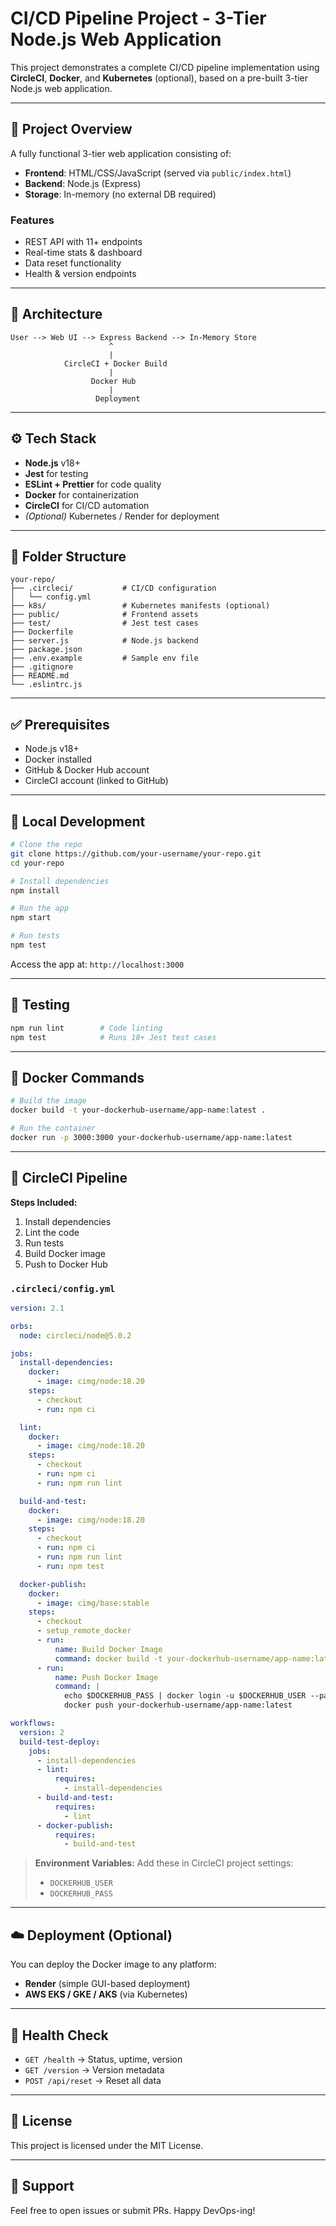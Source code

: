 # CI/CD Pipeline Project - 3-Tier Node.js Web Application

This project demonstrates a complete CI/CD pipeline implementation using **CircleCI**, **Docker**, and **Kubernetes** (optional), based on a pre-built 3-tier Node.js web application.

---

## 🚀 Project Overview

A fully functional 3-tier web application consisting of:

- **Frontend**: HTML/CSS/JavaScript (served via `public/index.html`)
- **Backend**: Node.js (Express)
- **Storage**: In-memory (no external DB required)

### Features

- REST API with 11+ endpoints
- Real-time stats & dashboard
- Data reset functionality
- Health & version endpoints

---

## 🧱 Architecture

```
User --> Web UI --> Express Backend --> In-Memory Store
                      ^
                      |
            CircleCI + Docker Build
                      |
                  Docker Hub
                      |
                   Deployment
```

---

## ⚙️ Tech Stack

- **Node.js** v18+
- **Jest** for testing
- **ESLint + Prettier** for code quality
- **Docker** for containerization
- **CircleCI** for CI/CD automation
- *(Optional)* Kubernetes / Render for deployment

---

## 📁 Folder Structure

```
your-repo/
├── .circleci/           # CI/CD configuration
│   └── config.yml
├── k8s/                 # Kubernetes manifests (optional)
├── public/              # Frontend assets
├── test/                # Jest test cases
├── Dockerfile
├── server.js            # Node.js backend
├── package.json
├── .env.example         # Sample env file
├── .gitignore
├── README.md
└── .eslintrc.js
```

---

## ✅ Prerequisites

- Node.js v18+
- Docker installed
- GitHub & Docker Hub account
- CircleCI account (linked to GitHub)

---

## 🔧 Local Development

```bash
# Clone the repo
git clone https://github.com/your-username/your-repo.git
cd your-repo

# Install dependencies
npm install

# Run the app
npm start

# Run tests
npm test
```

Access the app at: `http://localhost:3000`

---

## 🧪 Testing

```bash
npm run lint        # Code linting
npm test            # Runs 18+ Jest test cases
```

---

## 🐳 Docker Commands

```bash
# Build the image
docker build -t your-dockerhub-username/app-name:latest .

# Run the container
docker run -p 3000:3000 your-dockerhub-username/app-name:latest
```

---

## 🔁 CircleCI Pipeline

**Steps Included:**

1. Install dependencies
2. Lint the code
3. Run tests
4. Build Docker image
5. Push to Docker Hub

### `.circleci/config.yml`

```yaml
version: 2.1

orbs:
  node: circleci/node@5.0.2

jobs:
  install-dependencies:
    docker:
      - image: cimg/node:18.20
    steps:
      - checkout
      - run: npm ci

  lint:
    docker:
      - image: cimg/node:18.20
    steps:
      - checkout
      - run: npm ci
      - run: npm run lint

  build-and-test:
    docker:
      - image: cimg/node:18.20
    steps:
      - checkout
      - run: npm ci
      - run: npm run lint
      - run: npm test

  docker-publish:
    docker:
      - image: cimg/base:stable
    steps:
      - checkout
      - setup_remote_docker
      - run:
          name: Build Docker Image
          command: docker build -t your-dockerhub-username/app-name:latest .
      - run:
          name: Push Docker Image
          command: |
            echo $DOCKERHUB_PASS | docker login -u $DOCKERHUB_USER --password-stdin
            docker push your-dockerhub-username/app-name:latest

workflows:
  version: 2
  build-test-deploy:
    jobs:
      - install-dependencies
      - lint:
          requires:
            - install-dependencies
      - build-and-test:
          requires:
            - lint
      - docker-publish:
          requires:
            - build-and-test
```

> **Environment Variables:** Add these in CircleCI project settings:
>
> - `DOCKERHUB_USER`
> - `DOCKERHUB_PASS`

---

## ☁️ Deployment (Optional)

You can deploy the Docker image to any platform:

- **Render** (simple GUI-based deployment)
- **AWS EKS / GKE / AKS** (via Kubernetes)

---

## 🧪 Health Check

- `GET /health` → Status, uptime, version
- `GET /version` → Version metadata
- `POST /api/reset` → Reset all data

---

## 📃 License

This project is licensed under the MIT License.

---

## 🙋 Support

Feel free to open issues or submit PRs. Happy DevOps-ing!
